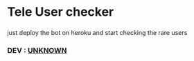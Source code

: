 # Tele User checker
###
just deploy the bot on heroku and start checking the rare users 



### DEV : [UNKNOWN](https://t.me/H_P_K) ###

